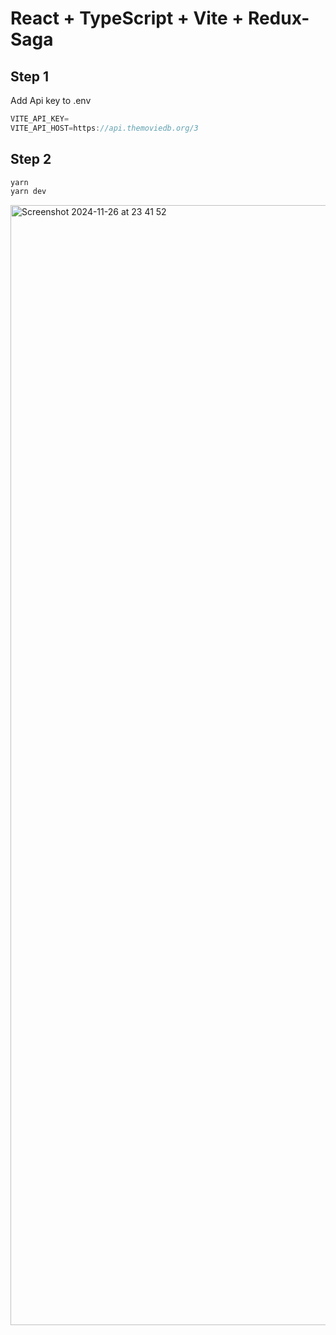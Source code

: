 # React + TypeScript + Vite + Redux-Saga

## Step 1

Add Api key to .env

```js
VITE_API_KEY=
VITE_API_HOST=https://api.themoviedb.org/3
```

## Step 2

```js
yarn
yarn dev
```
   

     
<img width="1792" alt="Screenshot 2024-11-26 at 23 41 52" src="https://github.com/user-attachments/assets/8aa74b08-1129-4046-9ac1-ddbe11410337">
